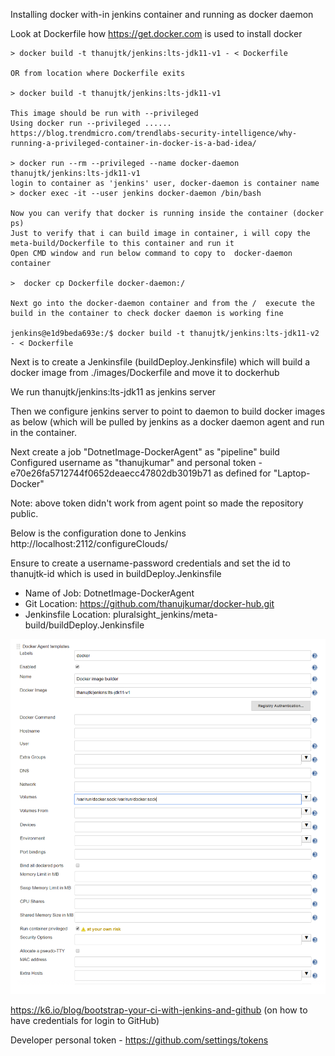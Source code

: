Installing docker with-in jenkins container and running as docker daemon

Look at Dockerfile how https://get.docker.com is used to install docker 

  ``` 
 > docker build -t thanujtk/jenkins:lts-jdk11-v1 - < Dockerfile

  OR from location where Dockerfile exits

 > docker build -t thanujtk/jenkins:lts-jdk11-v1

  This image should be run with --privileged 
  Using docker run --privileged ......
  https://blog.trendmicro.com/trendlabs-security-intelligence/why-running-a-privileged-container-in-docker-is-a-bad-idea/

 > docker run --rm --privileged --name docker-daemon thanujtk/jenkins:lts-jdk11-v1
  login to container as 'jenkins' user, docker-daemon is container name 
 > docker exec -it --user jenkins docker-daemon /bin/bash

  Now you can verify that docker is running inside the container (docker ps)
  Just to verify that i can build image in container, i will copy the meta-build/Dockerfile to this container and run it
  Open CMD window and run below command to copy to  docker-daemon container
  
  >  docker cp Dockerfile docker-daemon:/

  Next go into the docker-daemon container and from the /  execute the build in the container to check docker daemon is working fine
  
  jenkins@e1d9beda693e:/$ docker build -t thanujtk/jenkins:lts-jdk11-v2 - < Dockerfile
 ``` 

 Next is to create a Jenkinsfile (buildDeploy.Jenkinsfile) which will build a docker image from ./images/Dockerfile and move it to dockerhub
 
 We run thanujtk/jenkins:lts-jdk11 as jenkins server
 
 Then we configure jenkins server to point to  daemon to build docker images as below (which will be pulled by jenkins as a docker daemon agent and run in the container.
 
 Next create a job "DotnetImage-DockerAgent" as "pipeline" build
 Configured username as "thanujkumar" and personal token - e70e26fa5712744f0652deaecc47802db3019b71 as defined for "Laptop-Docker"
 
 Note: above token didn't work from agent point so made the repository public.
 
 Below is the configuration done to Jenkins http://localhost:2112/configureClouds/
 
 Ensure to create a username-password credentials and set the id to thanujtk-id which is used in buildDeploy.Jenkinsfile
 
 - Name of Job: DotnetImage-DockerAgent
 - Git Location: https://github.com/thanujkumar/docker-hub.git
 - Jenkinsfile Location: pluralsight_jenkins/meta-build/buildDeploy.Jenkinsfile
 
 ![Alt](./configuring-docker-agent-jenkins.png "Configuring jenkins cloud")


 
 https://k6.io/blog/bootstrap-your-ci-with-jenkins-and-github  (on how to have credentials for login to GitHub)
 
 Developer personal token - https://github.com/settings/tokens
 
 
 